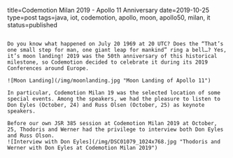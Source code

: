 title=Codemotion Milan 2019 - Apollo 11 Anniversary
date=2019-10-25
type=post
tags=java, iot, codemotion, apollo, moon, apollo50, milan, it
status=published
~~~~~~

Do you know what happened on July 20 1969 at 20 UTC? Does the “That’s one small step for man, one giant leap for mankind” ring a bell…? Yes, it’s moon landing! 2019 was the 50th anniversary of this historical milestone, so Codemotion decided to celebrate it during its 2019 Conferences around Europe.

![Moon Landing](/img/moonlanding.jpg "Moon Landing of Apollo 11")

In particular, Codemotion Milan 19 was the selected location of some special events. Among the speakers, we had the pleasure to listen to Don Eyles (October, 24) and Russ Olsen (October, 25) as keynote speakers.

Before our own JSR 385 session at Codemotion Milan 2019 at October, 25, Thodoris and Werner had the privilege to interview both Don Eyles and Russ Olson.
![Interview with Don Eyles](/img/DSC01079_1024x768.jpg "Thodoris and Werner with Don Eyles at Codemotion Milan 2019")